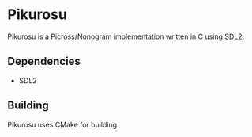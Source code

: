 
# Pikurosu

Pikurosu is a Picross/Nonogram implementation written in C using SDL2.

## Dependencies

- SDL2

## Building

Pikurosu uses CMake for building.

